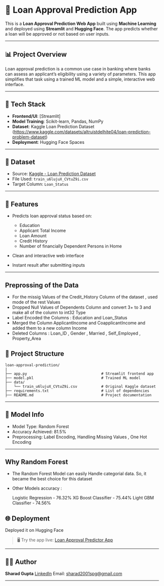 # 🏦 Loan Approval Prediction App

This is a **Loan Approval Prediction Web App** built using **Machine Learning** and deployed using **Streamlit** and **Hugging Face**. The app predicts whether a loan will be approved or not based on user inputs.

---

## 📊 Project Overview

Loan approval prediction is a common use case in banking where banks can assess an applicant’s eligibility using a variety of parameters. This app simplifies that task using a trained ML model and a simple, interactive web interface.

---

## 🧠 Tech Stack

* **Frontend/UI**: [Streamlit]
* **Model Training**: Scikit-learn, Pandas, NumPy
* **Dataset**: Kaggle Loan Prediction Dataset (https://www.kaggle.com/datasets/altruistdelhite04/loan-prediction-problem-dataset)
* **Deployment**: Hugging Face Spaces

---

## 📂 Dataset

* Source: [Kaggle - Loan Prediction Dataset](https://www.kaggle.com/datasets/altruistdelhite04/loan-prediction-problem-dataset)
* File Used: `train_u6lujuX_CVtuZ9i.csv`
* Target Column: `Loan_Status`

---

## 🚀 Features

* Predicts loan approval status based on:

  * Education
  * Applicant Total Income
  * Loan Amount
  * Credit History
  * Number of financially Dependent Persons in Home
* Clean and interactive web interface
* Instant result after submitting inputs

---

## Preprossing of the Data

*  For the missig Values of the Credit_History Column of the dataset , used mode of the rest Values
*  Dropped Null Values of Dependents Column and convert 3+ to 3 and make all of the column to int32 Type
*  Label Encoded the Columns : Education and Loan_Status
*  Merged the Column ApplicantIncome and CoapplicantIncome and added them to a new column Income
*  Deleted Columns : Loan_ID , Gender , Married , Self_Employed	, Property_Area

## 📁 Project Structure

```
loan-approval-prediction/
|
├── app.py                                  # Streamlit frontend app
├── model.pkl                               # Trained ML model
├── data/                   
│   └── train_u6lujuX_CVtuZ9i.csv           # Original Kaggle dataset
├── requirements.txt                        # List of dependencies
├── README.md                               # Project documentation
```

---


## 🧠 Model Info

* Model Type: Random Forest 
* Accuracy Achieved: 81.5%
* Preprocessing: Label Encoding, Handling Missing Values , One Hot Encoding
---

## Why Random Forest

* The Random Forest Model can easily Handle categorial data. So, it became the best choice for this dataset 
* Other Models accuracy :
  
  Logistic Regression  - 76.32%
  XG Boost Classifier  - 75.44%
  Light GBM Classifier - 74.56%

## 🌐 Deployment

 Deployed it on Hugging Face

> 🖥️ Try the app live: [Loan Approval Predictor App]([https://your-huggingface-space-link](https://huggingface.co/spaces/Sharad016/Loan_Prediction_Model))

---


## 🧑‍💻 Author

**Sharad Gupta**
[LinkedIn](https://www.linkedin.com/in/sharad-gupta-81baa321)
Email: [sharad2001spg@gmail.com](mailto:sharad2001spg@gmail.com)

---
